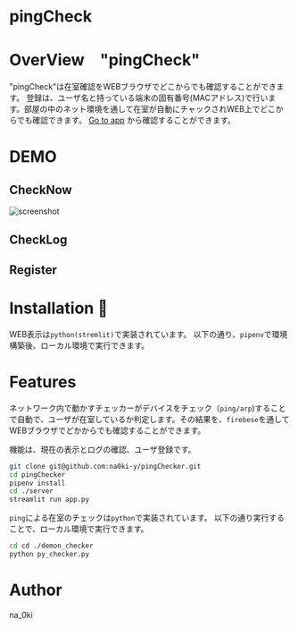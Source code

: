 # pingCheck
# OverView　"pingCheck"

"pingCheck"は在室確認をWEBブラウザでどこからでも確認することができます。
登録は、ユーザ名と持っている端末の固有番号(MACアドレス)で行います。部屋の中のネット環境を通して在室が自動にチャックされWEB上でどこからでも確認できます。
[Go to app](https://na0ki-y-pingcheck-serverapp-k6hc0q.streamlit.app)
から確認することができます。


# DEMO
## CheckNow
![screenshot](/readme_image/readme_images.png)

## CheckLog

## Register


# Installation :balloon:
WEB表示は`python(stremlit)`で実装されています。
以下の通り、`pipenv`で環境構築後、ローカル環境で実行できます。

# Features
ネットワーク内で動かすチェッカーがデバイスをチェック（`ping/arp`)することで自動で、ユーザが在室しているか判定します。その結果を、`firebese`を通してWEBブラウザでどかからでも確認することができます。

機能は、現在の表示とログの確認、ユーザ登録です。

```bash
git clone git@github.com:na0ki-y/pingChecker.git
cd pingChecker
pipenv install
cd ./server
streamlit run app.py
```

`ping`による在室のチェックは`python`で実装されています。
以下の通り実行することで、ローカル環境で実行できます。
```bash
cd cd ./demon_checker
python py_checker.py
```


# Author
na_0ki